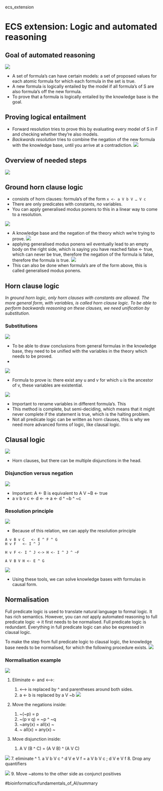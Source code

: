 ecs_extension

# ECS extension: Logic and automated reasoning
## Goal of automated reasoning
![](ecs_extension/Screenshot%202022-01-12%20at%2014.11.15.png)
* A set of formula’s can have certain models: a set of proposed values for each atomic formula for which each formula in the set is true.
* A new formula is logically entailed by the model if all formula’s of S are also formula’s off the new formula.
* To prove that a formula is logically entailed by the knowledge base is the goal.

## Proving logical entailment
* Forward resolution tries to prove this by evaluating every model of S in F and checking whether they’re also models.
* _Backwards resolution_ tries to combine the negation of the new formula with the knowledge base, until you arrive at a contradiction.
![](ecs_extension/Screenshot%202022-01-12%20at%2014.21.48.png)

## Overview of needed steps
![](ecs_extension/Screenshot%202022-01-12%20at%2014.23.44.png)


## Ground horn clause logic 
* consists of horn clauses: formula’s of the form `x <- a V b V … V c`
* There are only predicates with constants, _no_ variables.
* You can apply generalised modus ponens to this in a linear way to come to a resolution.

![](ecs_extension/Screenshot%202022-01-12%20at%2014.37.42.png)
* A knowledge base and the negation of the theory which we’re trying to prove.
![](ecs_extension/Screenshot%202022-01-12%20at%2015.24.44.png)
* applying generalised modus ponens wil eventually lead to an empty body on the right side, which is saying you have reached false <- true, which can never be true, therefore the negation of the formula is false, therefore the formula is true.
![](ecs_extension/Screenshot%202022-01-12%20at%2014.41.33.png)
* This can also be done when formula’s are of the form above, this is called generalised modus ponens.


## Horn clause logic
_In ground horn logic, only horn clauses with constants are allowed. The more general form, with variables, is called horn clause logic. To be able to perform backwards reasoning on these clauses, we need unification by substitution._

### Substitutions
![](ecs_extension/Screenshot%202022-01-12%20at%2015.36.40.png)
* To be able to draw conclusions from general formulas in the knowledge base, they need to be unified with the variables in the theory which needs to be proved.
* 
![](ecs_extension/Screenshot%202022-01-12%20at%2015.53.00.png)
* Formula to prove is: there exist any u and v for which u is the ancestor of v, these variables are existential.

![](ecs_extension/Screenshot%202022-01-12%20at%2015.55.11.png)
* Important to rename variables in different formula’s. This 
* This method is complete, but semi-deciding, which means that it might never complete if the statement is true, which is the halting problem.
* Not all predicate logic can be written as horn clauses, this is why we need more advanced forms of logic, like clausal logic.

## Clausal logic
![](ecs_extension/Screenshot%202022-01-12%20at%2016.12.14.png)
* Horn clauses, but there can be multiple disjunctions in the head.

### Disjunction versus negation
![](ecs_extension/Screenshot%202022-01-12%20at%2016.15.54.png)
* Important: A <- B is equivalent to A V ~B <- true
* a v b v c <- d <- -> a <- d ^ ~b ^ ~c

### Resolution principle
![](ecs_extension/Screenshot%202022-01-12%20at%2016.19.18.png)
* Because of this relation, we can apply the resolution principle
```
A v B v C	<- E ^ F ^ G
H v F 	<- I ^ J

H v F <- I ^ J <-> H <- I ^ J ^ ~F

A V B V H <- E ^ G
```
![](ecs_extension/Screenshot%202022-01-12%20at%2016.42.49.png)
* Using these tools, we can solve knowledge bases with formulas in causal form.

## Normalisation
Full predicate logic is used to translate natural language to formal logic. It has rich semantics. However, you can _not_ apply automated reasoning to full predicate logic -> it first needs to be normalised.
Full predicate logic is redundant. Everything in full predicate logic can also be expressed in clausal logic.

To make the step from full predicate logic to clausal logic, the knowledge base needs to be normalised, for which the following procedure exists.
![](ecs_extension/Screenshot%202022-01-12%20at%2021.10.35.png)

### Normalisation example
![](ecs_extension/Screenshot%202022-01-12%20at%2021.18.29.png)
1. Eliminate <- and <—>:
	1. <—> is replaced by ^ and parentheses around both sides.
	2. a <- b is replaced by a V ~b
![](ecs_extension/Screenshot%202022-01-12%20at%2021.22.05.png)
2. Move the negations inside:
	1. ~(~p) = p
	2. ~(p v q) = ~p ^ ~q
	3. ~any(x) = all(x) ~
	4. ~ all(x) = any(x) ~

6. Move disjunction inside:
	1. A V (B ^ C) = (A V B) ^ (A V C)

![](ecs_extension/Screenshot%202022-01-12%20at%2021.34.19.png)
7. eliminate ^
	1. a V b V c ^ d V e V f = a V b V c ; d V e V f
8. Drop any quantifiers

![](ecs_extension/Screenshot%202022-01-12%20at%2021.36.50.png)
9. Move ~atoms to the other side as conjunct positives

 

#bioinformatics/fundamentals_of_AI/summary









